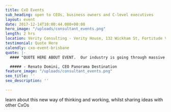 ```yaml
---
title: CxO Events
sub_heading: open to CEOs, business owners and C-level executives
layout: event
date: 2017-12-14T10:00:44.000+00:00
hero_image: "/uploads/consultant_events.png"
length: 2 hrs
location: Verity Consulting - Verity House, 132 Wickham St, Fortitude Valley
testimonial: Quote Here
calendly: cxo-event-brisbane
quote: |-
  #### "QUOTE HERE ABOUT EVENT.  Our industry is going through massive change.  #stratapp is at the core of our response, connecting our talent across four countries, aligning all of us in real time."

  ##### - Renato Domini, CEO Panorama Destination
feature_image: "/uploads/consultant_events.png"
seo_title: ''
seo_description: ''

---
```

learn about this new way of thinking and working, whilst sharing ideas with other CxOs